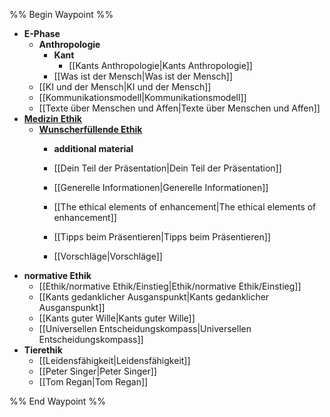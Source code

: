 %% Begin Waypoint %%
- **E-Phase**
	- **Anthropologie**
		- **Kant**
			- [[Kants Anthropologie|Kants Anthropologie]]
		- [[Was ist der Mensch|Was ist der Mensch]]
	- [[KI und der Mensch|KI und der Mensch]]
	- [[Kommunikationsmodell|Kommunikationsmodell]]
	- [[Texte über Menschen und Affen|Texte über Menschen und Affen]]
- **[Medizin Ethik](./Medizin%20Ethik/Medizin%20Ethik.md)**
	- **[Wunscherfüllende Ethik](./Medizin%20Ethik/Wunscherf%C3%BCllende%20Ethik/Wunscherf%C3%BCllende%20Ethik.md)**
		- **additional material**

		- [[Dein Teil der Präsentation|Dein Teil der Präsentation]]
		- [[Generelle Informationen|Generelle Informationen]]
		- [[The ethical elements of enhancement|The ethical elements of enhancement]]
		- [[Tipps beim Präsentieren|Tipps beim Präsentieren]]
		- [[Vorschläge|Vorschläge]]
- **normative Ethik**
	- [[Ethik/normative Ethik/Einstieg|Ethik/normative Ethik/Einstieg]]
	- [[Kants gedanklicher Ausganspunkt|Kants gedanklicher Ausganspunkt]]
	- [[Kants guter Wille|Kants guter Wille]]
	- [[Universellen Entscheidungskompass|Universellen Entscheidungskompass]]
- **Tierethik**
	- [[Leidensfähigkeit|Leidensfähigkeit]]
	- [[Peter Singer|Peter Singer]]
	- [[Tom Regan|Tom Regan]]

%% End Waypoint %%
